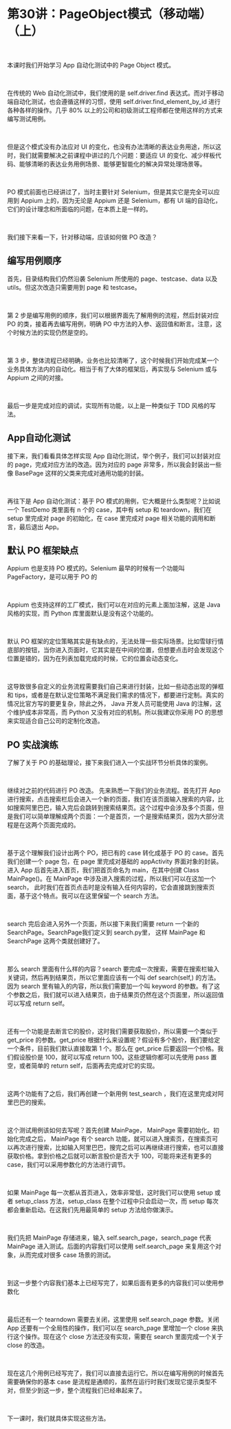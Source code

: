 # 第30讲：PageObject模式（移动端）（上）

<br />

本课时我们开始学习 App 自动化测试中的 Page Object 模式。

<br />

在传统的 Web 自动化测试中，我们使用的是 self.driver.find 表达式。而对于移动端自动化测试，也会遵循这样的习惯，使用 self.driver.find_element_by_id 进行各种各样的操作。几乎 80% 以上的公司和初级测试工程师都在使用这样的方式来编写测试用例。

<br />

但是这个模式没有办法应对 UI 的变化，也没有办法清晰的表达业务用途，所以这时，我们就需要解决之前课程中讲过的几个问题：要适应 UI 的变化、减少样板代码、能够清晰的表达业务用例场景、能够更智能化的解决异常处理场景等。

<br />

PO 模式前面也已经讲过了，当时主要针对 Selenium，但是其实它是完全可以应用到 Appium 上的，因为无论是 Appium 还是 Selenium，都有 UI 端的自动化，它们的设计理念和所面临的问题，在本质上是一样的。

<br />

我们接下来看一下，针对移动端，应该如何做 PO 改造？

编写用例顺序
------

首先，目录结构我们仍然沿袭 Selenium 所使用的 page、testcase、data 以及 utils。但这次改造只需要用到 page 和 testcase。

<br />

第 2 步是编写用例的顺序，我们可以根据界面先了解用例的流程，然后封装对应 PO 的类，接着再去编写用例，明确 PO 中方法的入参、返回值和断言。注意，这个时候方法的实现仍然是空的。

<br />

第 3 步，整体流程已经明确，业务也比较清晰了，这个时候我们开始完成某一个业务具体方法内的自动化。相当于有了大体的框架后，再实现与 Selenium 或与 Appium 之间的对接。

<br />


<Image alt="" src="https://s0.lgstatic.com/i/image3/M01/78/CE/CgpOIF50jbCAEGjfAAF90rzlUnc958.png"/> 


<br />

最后一步是完成对应的调试，实现所有功能，以上是一种类似于 TDD 风格的写法。

App自动化测试
--------

接下来，我们看看具体怎样实现 App 自动化测试，举个例子，我们可以封装对应的 page，完成对应方法的改造。因为对应的 page 非常多，所以我会封装出一些像 BasePage 这样的父类来完成对通用功能的封装。

<br />


<Image alt="" src="https://s0.lgstatic.com/i/image3/M01/78/CF/Cgq2xl50jbCAOt2uAAH45KgAlVo279.png"/> 


<br />

再往下是 App 自动化测试：基于 PO 模式的用例，它大概是什么类型呢？比如说一个 TestDemo 类里面有 n 个的 case，其中有 setup 和 teardown，我们在 setup 里完成对 page 的初始化，在 case 里完成对 page 相关功能的调用和断言，最后退出 App。

默认 PO 框架缺点
----------

Appium 也是支持 PO 模式的。Selenium 最早的时候有一个功能叫 PageFactory，是可以用于 PO 的

<br />


<Image alt="" src="https://s0.lgstatic.com/i/image3/M01/78/CF/Cgq2xl50jbGARIbIAAQZ6Cc9J6I194.png"/> 


<br />

Appium 也支持这样的工厂模式，我们可以在对应的元素上面加注解，这是 Java 风格的实现，而 Python 库里面默认是没有这个功能的。

<br />

默认 PO 框架的定位策略其实是有缺点的，无法处理一些实际场景。比如雪球行情底部的按钮，当你进入页面时，它其实是在中间的位置，但想要点击时会发现这个位置是错的，因为在列表加载完成的时候，它的位置会动态变化。

<br />

这导致很多自定义的业务流程需要我们自己来进行封装，比如一些动态出现的弹框和 tips，或者是在默认定位策略不满足我们需求的情况下，都要进行定制。真实的情况比官方写的要更复杂，除此之外， Java 开发人员可能使用 Java 的注解，这个维护成本非常高，而 Python 又没有对应的机制。所以我建议你采用 PO 的思想来实现适合自己公司的定制化改造。

PO 实战演练
-------

了解了关于 PO 的基础理论，接下来我们进入一个实战环节分析具体的案例。

<br />


<Image alt="" src="https://s0.lgstatic.com/i/image3/M01/78/CE/CgpOIF50jbGAJyT1AAFDWZBsFcY566.png"/> 


<br />

继续对之前的代码进行 PO 改造。 先来熟悉一下我们的业务流程。首先打开 App 进行搜索，点击搜索栏后会进入一个新的页面，我们在该页面输入搜索的内容，比如搜索阿里巴巴，输入完后会跳转到搜索结果页。这个过程中会涉及多个页面，但是我们可以简单理解成两个页面：一个是首页，一个是搜索结果页，因为大部分流程是在这两个页面完成的。

<br />


<Image alt="" src="https://s0.lgstatic.com/i/image3/M01/78/CF/Cgq2xl50jbGAc2RzAABUXXjJjOg264.png"/> 


<br />

基于这个理解我们设计出两个 PO，把已有的 case 转化成基于 PO 的 case。首先我们创建一个 page 包，在 page 里完成对基础的 appActivity 界面对象的封装。进入 App 后首先进入首页，我们把首页命名为 main，在其中创建 Class MainPage()。在 MainPage 中涉及进入搜索的过程，所以我们可以在这加一个 search， 此时我们在首页点击时是没有输入任何内容的，它会直接跳到搜索页面，基于这个特点。我可以在这里保留一个 search 方法。

<br />


<Image alt="" src="https://s0.lgstatic.com/i/image3/M01/78/CE/CgpOIF50jbGABACkAAE4SkSeTZ0771.png"/> 


<br />

search 完后会进入另外一个页面，所以接下来我们需要 return 一个新的 SearchPage。SearchPage我们定义到 search.py里， 这样 MainPage 和 SearchPage 这两个类就创建好了。

<br />


<Image alt="" src="https://s0.lgstatic.com/i/image3/M01/78/CF/Cgq2xl50jbGAKPf0AAC7Q0ExKgg629.png"/> 


<br />

那么 search 里面有什么样的内容？search 要完成一次搜索，需要在搜索栏输入关键词，然后再到结果页，所以它里面应该有一个叫 def search(self,) 的方法。因为 search 里有输入的内容，所以我们需要加一个叫 keyword 的参数。有了这个参数之后，我们就可以进入结果页，由于结果页仍然在这个页面里，所以返回值可以写成 return self。

<br />

还有一个功能是去断言它的股价，这时我们需要获取股价，所以需要一个类似于 get_price 的参数。get_price 根据什么来设置呢？假设有多个股价，我们要给定一个条件，目前我们默认直接取第 1 个。那么在 get_price 后要返回一个价格。我们假设股价是 100，就可以写成 return 100。这些逻辑你都可以先使用 pass 置空，或者简单的 return self，后面再去完成对它的实现。

<br />


<Image alt="" src="https://s0.lgstatic.com/i/image3/M01/78/CE/CgpOIF50jbGASsT0AABiUUqEVac775.png"/> 


<br />

这两个功能有了之后，我们再创建一个新用例 test_search ，我们在这里完成对阿里巴巴的搜索。

<br />


<Image alt="" src="https://s0.lgstatic.com/i/image3/M01/78/CF/Cgq2xl50jbGAPTFWAADArSAy52s207.png"/> 


<br />

这个测试用例该如何去写呢？首先创建 MainPage， MainPage 需要初始化。初始化完成之后， MainPage 有个 search 功能，就可以进入搜索页，在搜索页可以再次进行搜索，比如输入阿里巴巴，搜完之后可以再继续进行搜索，也可以直接获取价格。拿到价格之后就可以断言股价是否大于 100，可能将来还有更多的 case，我们可以采用参数化的方法进行调节。

<br />


<Image alt="" src="https://s0.lgstatic.com/i/image3/M01/78/CE/CgpOIF50jbGAHQFKAADfVvWIwaE949.png"/> 


<br />

如果 MainPage 每一次都从首页进入，效率非常低，这时我们可以使用 setup 或者 setup_class 方法，setup_class 在整个过程中只会启动一次，而 setup 每次都会重新启动。在这我们先用最简单的 setup 方法给你做演示。

<br />


<Image alt="" src="https://s0.lgstatic.com/i/image3/M01/78/CF/Cgq2xl50jbGAc-IHAAEpughqYRs137.png"/> 


<br />

我们先把 MainPage 存储进来，输入 self.search_page，search_page 代表 MainPage 进入测试。后面的内容我们可以使用 self.search_page 来复用这个对象，从而完成对很多 case 场景的测试。

<br />

到这一步整个内容我们基本上已经写完了，如果后面有更多的内容我们可以使用参数化

<br />


<Image alt="" src="https://s0.lgstatic.com/i/image3/M01/78/CE/CgpOIF50jbGAdC0yAABhd5sKPVM490.png"/> 


<br />

最后还有一个 tearndown 需要去关闭，这里使用 self.search_page 参数。关闭 App 还要有一个全局性的操作，我们可以在 search_page 里增加一个 close 来执行这个操作。现在这个 close 方法还没有实现，需要在 search 里面完成一个关于 close 的改造。

<br />

现在这几个用例已经写完了，我们可以直接去运行它。所以在编写用例的时候首先需要确保你的基本 case 是流程是通顺的，虽然在运行时我们发现它提示类型不对，但至少到这一步，整个流程我们已经串起来了。

<br />

下一课时，我们就具体实现这些方法。

